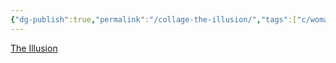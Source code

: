```yaml
---
{"dg-publish":true,"permalink":"/collage-the-illusion/","tags":["c/woman","c/faceless","c/red","c/abstract","c/boy","c/line"],"created":"2024-01-03T17:07:49.542-05:00","updated":"2024-01-03T17:08:35.299-05:00"}
---
```



[The Illusion](https://www.instagram.com/p/CKMKPz2BuFX/)
